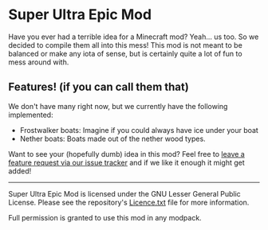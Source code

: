 # Super Ultra Epic Mod
Have you ever had a terrible idea for a Minecraft mod? Yeah... us too. So we decided to compile them all into this mess! This mod is not meant to be balanced or make any iota of sense, but is certainly quite a lot of fun to mess around with.
## Features! (if you can call them that)
We don't have many right now, but we currently have the following implemented:

 - Frostwalker boats: Imagine if you could always have ice under your boat
 - Nether boats: Boats made out of the nether wood types.


Want to see your (hopefully dumb) idea in this mod? Feel free to [leave a feature request via our issue tracker](https://github.com/Team-Creative-Name/super-ultra-epic-mod/issues/new) and if we like it enough it might get added!


***
Super Ultra Epic Mod is licensed under the GNU Lesser General Public License. Please see the repository's [Licence.txt](https://github.com/Team-Creative-Name/super-ultra-epic-mod/blob/main/LICENSE) file for more information. 

Full permission is granted to use this mod in any modpack.

